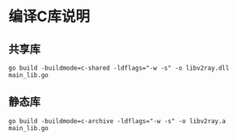 # 编译C库说明

## 共享库
```
go build -buildmode=c-shared -ldflags="-w -s" -o libv2ray.dll main_lib.go
```

## 静态库
```
go build -buildmode=c-archive -ldflags="-w -s" -o libv2ray.a main_lib.go
```
